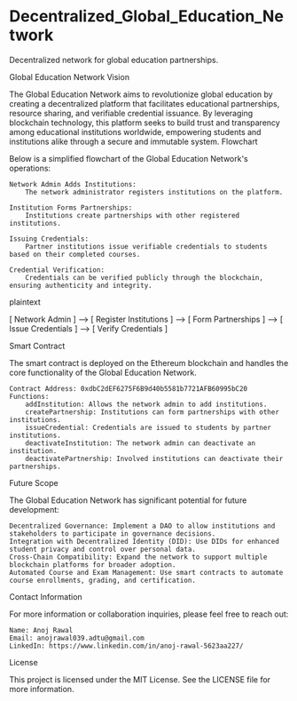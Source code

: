 # Decentralized_Global_Education_Network
Decentralized network for global education partnerships.

Global Education Network
Vision

The Global Education Network aims to revolutionize global education by creating a decentralized platform that facilitates educational partnerships, resource sharing, and verifiable credential issuance. By leveraging blockchain technology, this platform seeks to build trust and transparency among educational institutions worldwide, empowering students and institutions alike through a secure and immutable system.
Flowchart

Below is a simplified flowchart of the Global Education Network's operations:

    Network Admin Adds Institutions:
        The network administrator registers institutions on the platform.

    Institution Forms Partnerships:
        Institutions create partnerships with other registered institutions.

    Issuing Credentials:
        Partner institutions issue verifiable credentials to students based on their completed courses.

    Credential Verification:
        Credentials can be verified publicly through the blockchain, ensuring authenticity and integrity.

plaintext

[ Network Admin ] --> [ Register Institutions ]
                     --> [ Form Partnerships ]
                     --> [ Issue Credentials ]
                     --> [ Verify Credentials ]

Smart Contract

The smart contract is deployed on the Ethereum blockchain and handles the core functionality of the Global Education Network.

    Contract Address: 0xdbC2dEF6275F6B9d40b5581b7721AFB60995bC20
    Functions:
        addInstitution: Allows the network admin to add institutions.
        createPartnership: Institutions can form partnerships with other institutions.
        issueCredential: Credentials are issued to students by partner institutions.
        deactivateInstitution: The network admin can deactivate an institution.
        deactivatePartnership: Involved institutions can deactivate their partnerships.

Future Scope

The Global Education Network has significant potential for future development:

    Decentralized Governance: Implement a DAO to allow institutions and stakeholders to participate in governance decisions.
    Integration with Decentralized Identity (DID): Use DIDs for enhanced student privacy and control over personal data.
    Cross-Chain Compatibility: Expand the network to support multiple blockchain platforms for broader adoption.
    Automated Course and Exam Management: Use smart contracts to automate course enrollments, grading, and certification.

Contact Information

For more information or collaboration inquiries, please feel free to reach out:

    Name: Anoj Rawal
    Email: anojrawal039.adtu@gmail.com
    LinkedIn: https://www.linkedin.com/in/anoj-rawal-5623aa227/

License

This project is licensed under the MIT License. See the LICENSE file for more information.
